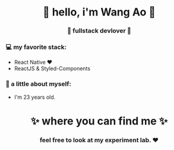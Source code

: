 <h1 align="center"> 🤩 hello, i'm Wang Ao 🤩 </h1>
<h3 align="center">🚀 fullstack devlover 🚀</h3>

### 💻 my favorite stack:

- React Native ❤
- ReactJS & Styled-Components


### 👧 a little about myself:

- I'm 23 years old.

<h1 align="center">
✨ where you can find me ✨



<h3 align="center"><strong> feel free to look at my experiment lab. ❤ </strong> </h3>
